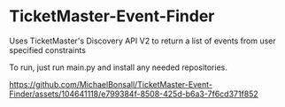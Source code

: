 # TicketMaster-Event-Finder
Uses TicketMaster's Discovery API V2 to return a list of events from user specified constraints 

To run, just run main.py and install any needed repositories.


https://github.com/MichaelBonsall/TicketMaster-Event-Finder/assets/104641118/e799384f-8508-425d-b6a3-7f6cd371f852

